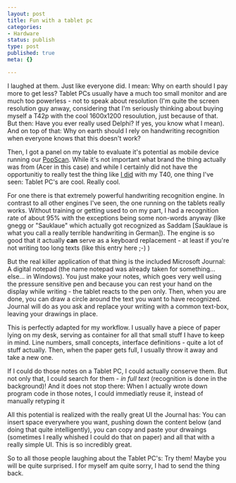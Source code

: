 ```yaml
---
layout: post
title: Fun with a tablet pc
categories:
- Hardware
status: publish
type: post
published: true
meta: {}

---
```

<p>
I laughed at them. Just like everyone did. I mean: Why on earth should I pay more to get less? Tablet PCs usually have a much too small monitor and are much too powerless - not to speak about resolution (I'm quite the screen resolution guy anway, considering that I'm seriously thinking about buying myself a T42p with the cool 1600x1200 resoulution, just because of that. But then: Have you ever really used Delphi? If yes, you know what I mean). And on top of that: Why on earth should I rely on handwriting recognition when everyone knows that this doesn't work?
</p>
<p>
Then, I got a panel on my table to evaluate it's potential as mobile device running our <a href="http://www.popscan.ch">PopScan</a>. While it's not important what brand the thing actually was from (Acer in this case) and while I certainly did not have the opportunitiy to really test the thing like <a href="http://www.gnegg.ch/archives/57-IBM-Thinkpad-T40.html">I did</a> with my T40, one thing I've seen: Tablet PC's are cool. Really cool.
</p>

<p>For one there is that extremely powerful handwriting recognition engine. In contrast to all other engines I've seen, the one running on the tablets really works. Without training or getting used to on my part, I had a recognition rate of about 95% with the exceptions being some non-words anyway (like gnegg or "Sauklaue" which actually got recognized as Saddam [Sauklaue is what you call a really terrible handwriting in German]). The engine is so good that it actually <strong>can</strong> serve as a keyboard replacement - at least if you're not writing too long texts (like this entry here ;-) )</p>

<p>But the real killer application of that thing is the included Microsoft Journal: A digital notepad (the name notepad was already taken for something... else... in Windows). You just make your notes, which goes very well using the pressure sensitive pen and because you can rest your hand on the display while writing - the tablet reacts to the pen only. Then, when you are done, you can draw a circle around the text you want to have recognized. Journal will do as you ask and replace your writing with a common text-box, leaving your drawings in place.</p>

<p>This is perfectly adapted for my workflow. I usually have a piece of paper lying on my desk, serving as container for all that small stuff I have to keep in mind. Line numbers, small concepts, interface definitions - quite a lot of stuff actually. Then, when the paper gets full, I usually throw it away and take a new one.</p>

<p>If I could do those notes on a Tablet PC, I could actually conserve them. But not only that, I could search for them - <em>in full text</em> (recognition is done in the background)! And it does not stop there: When I actually wrote down program code in those notes, I could immediatly reuse it, instead of manually retyping it</p>

<p>All this potential is realized with the really great UI the Journal has: You can insert space everywhere you want, pushing down the content below (and doing that quite intelligently), you can copy and paste your drwaings (sometimes I really whished I could do that on paper) and all that with a really simple UI. This is so incredibly great.</p>

<p>So to all those people laughing about the Tablet PC's: Try them! Maybe you will be quite surprised. I for myself am quite sorry, I had to send the thing back.</p>
